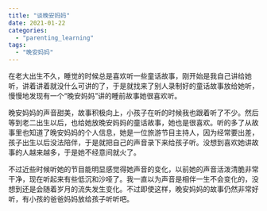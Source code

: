 ```yaml
---
title: "谈晚安妈妈"
date: 2021-01-22
categories: 
  - "parenting_learning"
tags: 
  - "晚安妈妈"
---
```


在老大出生不久，睡觉的时候总是喜欢听一些童话故事，刚开始是我自己讲给她听，讲着讲着就没什么可讲的了，于是就找来了别人录制好的童话故事放给她听，慢慢地发现有一个“晚安妈妈”讲的睡前故事她很喜欢听。

晚安妈妈的声音甜美，故事积极向上，小孩子在听的时候我也跟着听了不少。然后等到老二出生以后，也给她放晚安妈妈的童话故事，她也是很喜欢。听的多了从故事里也知道了晚安妈妈的个人信息，她是一位旅游节目主持人，因为经常要出差，孩子出生以后没法陪伴，于是就把自己的声音录下来给孩子听。没想到喜欢她讲故事的人越来越多，于是她不经意间就火了。

不过近些时候听她的节目能明显感觉得她声音的变化，以前她的声音活泼清脆非常干净，现在听起来有些低沉和沙哑了。我一直以为声音是相伴一生不会变化的，没想到还是会随着岁月的流失发生变化。不过即使这样，晚安妈妈的故事仍然非常好听，有小孩的爸爸妈妈放给孩子听听吧。
